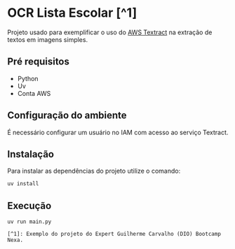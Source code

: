 # OCR Lista Escolar [^1]

Projeto usado para exemplificar o uso do [AWS Textract](https://docs.aws.amazon.com/pt_br/textract/latest/dg/API_DetectDocumentText.html) na extração de textos em imagens simples.

## Pré requisitos

- Python
- Uv
- Conta AWS

## Configuração do ambiente

É necessário configurar um usuário no IAM com acesso ao serviço Textract.

## Instalação

Para instalar as dependências do projeto utilize o comando:

```sh
uv install
```

## Execução

```
uv run main.py

[^1]: Exemplo do projeto do Expert Guilherme Carvalho (DIO) Bootcamp Nexa.
